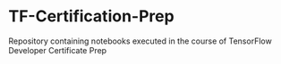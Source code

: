 # TF-Certification-Prep
Repository containing notebooks executed in the course of TensorFlow Developer Certificate Prep
